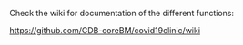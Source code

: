 Check the wiki for documentation of the different functions:

https://github.com/CDB-coreBM/covid19clinic/wiki
